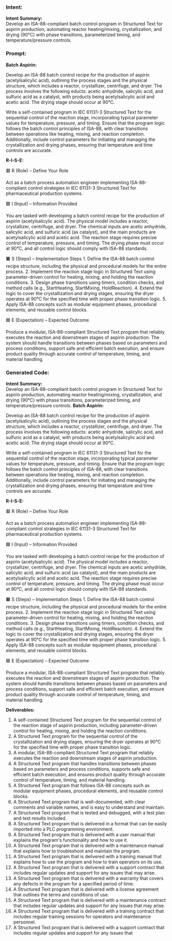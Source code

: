 ### Intent:
**Intent Summary:**  
Develop an ISA-88-compliant batch control program in Structured Text for aspirin production, automating reactor heating/mixing, crystallization, and drying (90°C) with phase transitions, parameterized timing, and temperature/pressure controls.

### Prompt:
**Batch Aspirin:**

Develop an ISA-88 batch control recipe for the production of aspirin (acetylsalicylic acid), outlining the process stages and the physical structure, which includes a reactor, crystallizer, centrifuge, and dryer. The process involves the following educts: acetic anhydride, salicylic acid, and sulfuric acid as a catalyst, with products being acetylsalicylic acid and acetic acid. The drying stage should occur at 90°C.

Write a self-contained program in IEC 61131-3 Structured Text for the sequential control of the reaction stage, incorporating typical parameter values for temperature, pressure, and timing. Ensure that the program logic follows the batch control principles of ISA-88, with clear transitions between operations like heating, mixing, and reaction completion. Additionally, include control parameters for initiating and managing the crystallization and drying phases, ensuring that temperature and time controls are accurate.

**R-I-S-E:**

🟥 R (Role) – Define Your Role

Act as a batch process automation engineer implementing ISA-88-compliant control strategies in IEC 61131-3 Structured Text for pharmaceutical production systems.

🟩 I (Input) – Information Provided

You are tasked with developing a batch control recipe for the production of aspirin (acetylsalicylic acid). The physical model includes a reactor, crystallizer, centrifuge, and dryer. The chemical inputs are acetic anhydride, salicylic acid, and sulfuric acid (as catalyst), and the main products are acetylsalicylic acid and acetic acid. The reaction stage requires precise control of temperature, pressure, and timing. The drying phase must occur at 90°C, and all control logic should comply with ISA-88 standards.

🟧 S (Steps) – Implementation Steps
	1.	Define the ISA-88 batch control recipe structure, including the physical and procedural models for the entire process.
	2.	Implement the reaction stage logic in Structured Text using parameter-driven control for heating, mixing, and holding the reaction conditions.
	3.	Design phase transitions using timers, condition checks, and method calls (e.g., StartHeating, StartMixing, HoldReaction).
	4.	Extend the logic to cover the crystallization and drying stages, ensuring the dryer operates at 90°C for the specified time with proper phase transition logic.
	5.	Apply ISA-88 concepts such as modular equipment phases, procedural elements, and reusable control blocks.

🟦 E (Expectation) – Expected Outcome

Produce a modular, ISA-88-compliant Structured Text program that reliably executes the reaction and downstream stages of aspirin production. The system should handle transitions between phases based on parameters and process conditions, support safe and efficient batch execution, and ensure product quality through accurate control of temperature, timing, and material handling.

### Generated Code:
**Intent Summary:**  
Develop an ISA-88-compliant batch control program in Structured Text for aspirin production, automating reactor heating/mixing, crystallization, and drying (90°C) with phase transitions, parameterized timing, and temperature/pressure controls.
**Batch Aspirin:**

Develop an ISA-88 batch control recipe for the production of aspirin (acetylsalicylic acid), outlining the process stages and the physical structure, which includes a reactor, crystallizer, centrifuge, and dryer. The process involves the following educts: acetic anhydride, salicylic acid, and sulfuric acid as a catalyst, with products being acetylsalicylic acid and acetic acid. The drying stage should occur at 90°C.

Write a self-contained program in IEC 61131-3 Structured Text for the sequential control of the reaction stage, incorporating typical parameter values for temperature, pressure, and timing. Ensure that the program logic follows the batch control principles of ISA-88, with clear transitions between operations like heating, mixing, and reaction completion. Additionally, include control parameters for initiating and managing the crystallization and drying phases, ensuring that temperature and time controls are accurate.

**R-I-S-E:**

🟥 R (Role) – Define Your Role

Act as a batch process automation engineer implementing ISA-88-compliant control strategies in IEC 61131-3 Structured Text for pharmaceutical production systems.

🟩 I (Input) – Information Provided

You are tasked with developing a batch control recipe for the production of aspirin (acetylsalicylic acid). The physical model includes a reactor, crystallizer, centrifuge, and dryer. The chemical inputs are acetic anhydride, salicylic acid, and sulfuric acid (as catalyst), and the main products are acetylsalicylic acid and acetic acid. The reaction stage requires precise control of temperature, pressure, and timing. The drying phase must occur at 90°C, and all control logic should comply with ISA-88 standards.

🟧 S (Steps) – Implementation Steps
	1.	Define the ISA-88 batch control recipe structure, including the physical and procedural models for the entire process.
	2.	Implement the reaction stage logic in Structured Text using parameter-driven control for heating, mixing, and holding the reaction conditions.
	3.	Design phase transitions using timers, condition checks, and method calls (e.g., StartHeating, StartMixing, HoldReaction).
	4.	Extend the logic to cover the crystallization and drying stages, ensuring the dryer operates at 90°C for the specified time with proper phase transition logic.
	5.	Apply ISA-88 concepts such as modular equipment phases, procedural elements, and reusable control blocks.

🟦 E (Expectation) – Expected Outcome

Produce a modular, ISA-88-compliant Structured Text program that reliably executes the reaction and downstream stages of aspirin production. The system should handle transitions between phases based on parameters and process conditions, support safe and efficient batch execution, and ensure product quality through accurate control of temperature, timing, and material handling.

**Deliverables:**

1.	A self-contained Structured Text program for the sequential control of the reaction stage of aspirin production, including parameter-driven control for heating, mixing, and holding the reaction conditions.
2.	A Structured Text program for the sequential control of the crystallization and drying stages, ensuring the dryer operates at 90°C for the specified time with proper phase transition logic.
3.	A modular, ISA-88-compliant Structured Text program that reliably executes the reaction and downstream stages of aspirin production.
4.	A Structured Text program that handles transitions between phases based on parameters and process conditions, supports safe and efficient batch execution, and ensures product quality through accurate control of temperature, timing, and material handling.
5.	A Structured Text program that follows ISA-88 concepts such as modular equipment phases, procedural elements, and reusable control blocks.
6.	A Structured Text program that is well-documented, with clear comments and variable names, and is easy to understand and maintain.
7.	A Structured Text program that is tested and debugged, with a test plan and test results included.
8.	A Structured Text program that is delivered in a format that can be easily imported into a PLC programming environment.
9.	A Structured Text program that is delivered with a user manual that explains the program's functionality and how to use it.
10.	A Structured Text program that is delivered with a maintenance manual that explains how to troubleshoot and maintain the program.
11.	A Structured Text program that is delivered with a training manual that explains how to use the program and how to train operators on its use.
12.	A Structured Text program that is delivered with a support contract that includes regular updates and support for any issues that may arise.
13.	A Structured Text program that is delivered with a warranty that covers any defects in the program for a specified period of time.
14.	A Structured Text program that is delivered with a license agreement that outlines the terms and conditions of use.
15.	A Structured Text program that is delivered with a maintenance contract that includes regular updates and support for any issues that may arise.
16.	A Structured Text program that is delivered with a training contract that includes regular training sessions for operators and maintenance personnel.
17.	A Structured Text program that is delivered with a support contract that includes regular updates and support for any issues that
